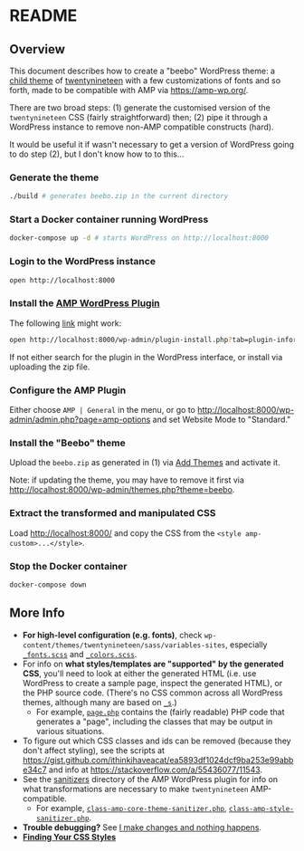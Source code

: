 # README

## Overview

This document describes how to create a "beebo" WordPress theme: a [child
theme](https://developer.wordpress.org/themes/advanced-topics/child-themes/) of
[twentynineteen](https://wordpress.org/themes/twentynineteen/) with a few
customizations of fonts and so forth, made to be compatible with AMP via
<https://amp-wp.org/>.

There are two broad steps: (1) generate the customised version of the
`twentynineteen` CSS (fairly straightforward) then; (2) pipe it through a
WordPress instance to remove non-AMP compatible constructs (hard).

It would be useful it if wasn't necessary to get a version of WordPress going to
do step (2), but I don't know how to to this...

### Generate the theme

```sh
./build # generates beebo.zip in the current directory
```

### Start a Docker container running WordPress

```sh
docker-compose up -d # starts WordPress on http://localhost:8000
```

### Login to the WordPress instance

```sh
open http://localhost:8000
```

### Install the [AMP WordPress Plugin](https://wordpress.org/plugins/amp/)

The following [link](http://localhost:8000/wp-admin/plugin-install.php?tab=plugin-information&plugin=amp&TB_iframe=true&width=600&height=550) might work:

```sh
open http://localhost:8000/wp-admin/plugin-install.php?tab=plugin-information&plugin=amp&TB_iframe=true&width=600&height=550
```

If not either search for the plugin in the WordPress interface, or install via
uploading the zip file.

### Configure the AMP Plugin

Either choose `AMP | General` in the menu, or go to
<http://localhost:8000/wp-admin/admin.php?page=amp-options> and set Website Mode
to "Standard."

### Install the "Beebo" theme

Upload the `beebo.zip` as generated in (1) via [Add
Themes](http://localhost:8000/wp-admin/theme-install.php?browse=featured) and
activate it.

Note: if updating the theme, you may have to remove it first via
<http://localhost:8000/wp-admin/themes.php?theme=beebo>.

### Extract the transformed and manipulated CSS

Load <http://localhost:8000/> and copy the CSS from the `<style amp-custom>...</style>`.

### Stop the Docker container

```sh
docker-compose down
```

## More Info

* **For high-level configuration (e.g. fonts)**, check
  `wp-content/themes/twentynineteen/sass/variables-sites`, especially
  [`_fonts.scss`](https://github.com/WordPress/WordPress/blob/master/wp-content/themes/twentynineteen/sass/variables-site/_fonts.scss)
  and
  [`_colors.scss`](https://github.com/WordPress/WordPress/blob/master/wp-content/themes/twentynineteen/sass/variables-site/_colors.scss).
* For info on **what styles/templates are "supported" by the generated CSS**,
  you'll need to look at either the generated HTML (i.e. use WordPress to
  create a sample page, inspect the generated HTML), or the PHP source code. (There's no CSS common across all WordPress themes, although many are based on [`_s`](https://github.com/automattic/_s).)
  * For example,
  [`page.php`](https://github.com/WordPress/WordPress/blob/master/wp-content/themes/twentynineteen/page.php)
  contains the (fairly readable) PHP code that generates a "page", including
  the classes that may be output in various situations.
* To figure out which CSS classes and ids can be removed (because they don't
  affect styling), see the scripts at
  <https://gist.github.com/ithinkihaveacat/ea5893df1024dcf9ba253e99abbe34c7> and info at <https://stackoverflow.com/a/55436077/11543>.
* See the
  [sanitizers](https://github.com/ampproject/amp-wp/blob/develop/includes/sanitizers/)
  directory of the AMP WordPress plugin for info on what transformations are
  necessary to make `twentynineteen` AMP-compatible.
  * For example, [`class-amp-core-theme-sanitizer.php`](https://github.com/ampproject/amp-wp/blob/develop/includes/sanitizers/class-amp-core-theme-sanitizer.php), [`class-amp-style-sanitizer.php`](https://github.com/ampproject/amp-wp/blob/develop/includes/sanitizers/class-amp-style-sanitizer.php).
* **Trouble debugging?** See [I make changes and nothing happens](https://wordpress.org/support/article/i-make-changes-and-nothing-happens/).
* **[Finding Your CSS Styles](https://codex.wordpress.org/Finding_Your_CSS_Styles)**
